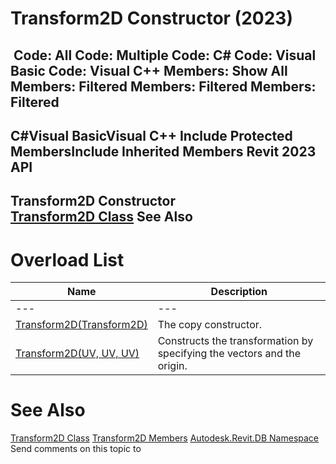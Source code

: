 # Transform2D Constructor (2023)

﻿
 Code: All Code: Multiple Code: C# Code: Visual Basic Code: Visual C++  Members: Show All Members: Filtered Members: Filtered Members: Filtered   
---  
C#Visual BasicVisual C++
Include Protected MembersInclude Inherited Members
Revit 2023 API  
---  
Transform2D Constructor   
[Transform2D Class](49a13f08-08d7-95b1-d52e-65f90e6d4061.md "Transform2D Class") See Also  
---  
# Overload List
| Name | Description |
| --- | --- |
| --- | --- | --- |
| [Transform2D(Transform2D)](ad1bd942-9cbc-c269-e3d6-ee2ad8bedbaf.md "Transform2D Constructor \(Transform2D\)") | The copy constructor. |
| [Transform2D(UV, UV, UV)](8d260105-fb1c-b915-eb12-e038f536ee63.md "Transform2D Constructor \(UV, UV, UV\)") | Constructs the transformation by specifying the vectors and the origin. |

# See Also
[Transform2D Class](49a13f08-08d7-95b1-d52e-65f90e6d4061.md "Transform2D Class")
[Transform2D Members](2bd58229-c441-3ca2-6aee-d51cb293e352.md "Transform2D Members")
[Autodesk.Revit.DB Namespace](87546ba7-461b-c646-cbb1-2cb8f5bff8b2.md "Autodesk.Revit.DB Namespace")
Send comments on this topic to 